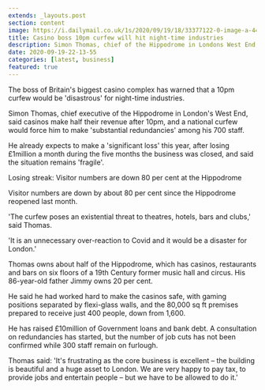 ```yaml
---
extends: _layouts.post
section: content
image: https://i.dailymail.co.uk/1s/2020/09/19/18/33377122-0-image-a-44_1600536084010.jpg 
title: Casino boss 10pm curfew will hit night-time industries 
description: Simon Thomas, chief of the Hippodrome in Londons West End, said casinos make half their revenue after 10pm, and a national curfew would force him to make substantial redundancies. 
date: 2020-09-19-22-13-55 
categories: [latest, business] 
featured: true 
--- 
```

The boss of Britain's biggest casino complex has warned that a 10pm curfew would be 'disastrous' for night-time industries. 

Simon Thomas, chief executive of the Hippodrome in London's West End, said casinos make half their revenue after 10pm, and a national curfew would force him to make 'substantial redundancies' among his 700 staff. 

He already expects to make a 'significant loss' this year, after losing £1million a month during the five months the business was closed, and said the situation remains 'fragile'. 

Losing streak: Visitor numbers are down 80 per cent at the Hippodrome

Visitor numbers are down by about 80 per cent since the Hippodrome reopened last month. 

'The curfew poses an existential threat to theatres, hotels, bars and clubs,' said Thomas. 

'It is an unnecessary over-reaction to Covid and it would be a disaster for London.' 

Thomas owns about half of the Hippodrome, which has casinos, restaurants and bars on six floors of a 19th Century former music hall and circus. His 86-year-old father Jimmy owns 20 per cent. 

He said he had worked hard to make the casinos safe, with gaming positions separated by flexi-glass walls, and the 80,000 sq ft premises prepared to receive just 400 people, down from 1,600. 

He has raised £10million of Government loans and bank debt. A consultation on redundancies has started, but the number of job cuts has not been confirmed while 300 staff remain on furlough. 

Thomas said: 'It's frustrating as the core business is excellent – the building is beautiful and a huge asset to London. We are very happy to pay tax, to provide jobs and entertain people – but we have to be allowed to do it.'

